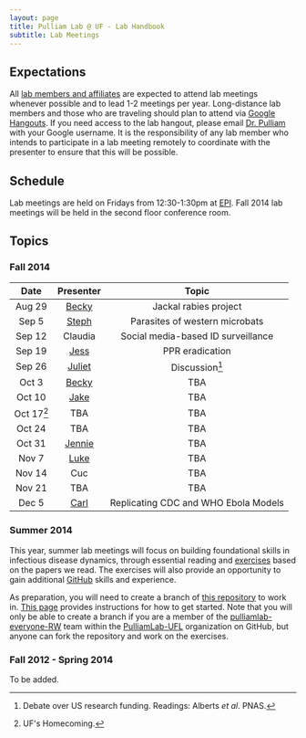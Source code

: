 ```yaml
---
layout: page
title: Pulliam Lab @ UF - Lab Handbook
subtitle: Lab Meetings
---
```


## Expectations

All [lab members and affiliates](http://pulliamlab.org/people) are expected to attend lab meetings whenever possible and to lead 1-2 meetings per year. Long-distance lab members and those who are traveling should plan to attend via [Google Hangouts](https://plus.google.com/hangouts/_/event/cdve2cmnj0c0rr3re5o2dq1s0i0). If you need access to the lab hangout, please email [Dr. Pulliam](http://pulliamlab.org/people/pulliam) with your Google username. It is the responsibility of any lab member who intends to participate in a lab meeting remotely to coordinate with the presenter to ensure that this will be possible.

## Schedule

Lab meetings are held on Fridays from 12:30-1:30pm at [EPI](http://epi.ufl.edu "EPI @ UF"). Fall 2014 lab meetings will be held in the second floor conference room.

## Topics

### Fall 2014

Date|Presenter|Topic|
:--:|:--:|:--:|
Aug 29|[Becky](http://pulliamlab.org/people/borchering)|Jackal rabies project|
Sep 5|[Steph](http://pulliamlab.org/people/cinkovich)|Parasites of western microbats|
Sep 12|Claudia|Social media-based ID surveillance|
Sep 19|[Jess](http://pulliamlab.org/people/rowland)|PPR eradication|
Sep 26|[Juliet](http://pulliamlab.org/people/pulliam)|Discussion[^read]|
Oct 3|[Becky](http://pulliamlab.org/people/borchering)|TBA|
Oct 10|[Jake](http://pulliamlab.org/people/ball)|TBA|
Oct 17[^homecoming]|TBA|TBA|
Oct 24|TBA|TBA|
Oct 31|[Jennie](http://pulliamlab.org/people/lord)|TBA|
Nov 7|[Luke](http://pulliamlab.org/people/trimmersmith)|TBA|
Nov 14|Cuc|TBA|
Nov 21|TBA|TBA|
Dec 5|[Carl](http://pulliamlab.org/people/pearson)|Replicating CDC and WHO Ebola Models|

[^read]: Debate over US research funding. Readings: Alberts _et al_. PNAS.
[^homecoming]: UF's Homecoming.

### Summer 2014

This year, summer lab meetings will focus on building foundational skills in infectious disease dynamics, through essential reading and  [exercises](http://www.pulliamlab.org/summer2014/) based on the papers we read. The exercises will also provide an opportunity to gain additional [GitHub](http://github.com/) skills and experience.

As preparation, you will need to create a branch of [this repository](https://github.com/PulliamLab-UFL/summer2014) to work in. [This page](branch.html) provides instructions for how to get started. Note that you will only be able to create a branch if you are a member of the [pulliamlab-everyone-RW](https://github.com/orgs/PulliamLab-UFL/teams/pulliamlab-everyone-rw/) team within the [PulliamLab-UFL](https://github.com/PulliamLab-UFL) organization on GitHub, but anyone can fork the repository and work on the exercises.

### Fall 2012 - Spring 2014

To be added.
